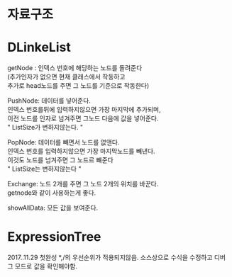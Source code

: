 자료구조
========
# DLinkeList
getNode : 인덱스 번호에 해당하는 노드를 돌려준다\
(추가인자가 없으면 현재 클래스에서 작동하고\
추가로 head노드를 주면 그 노드를 기준으로 작동한다)

PushNode: 데이터를 넣어준다.\
인덱스 번호를뒤에 입력하지않으면 가장 마지막에 추가되며,\
이전 노드를 인자로 넘겨주면 그노드 다음에 값을 넣어준다.\
" ListSize가 변하지않는다. "

PopNode: 데이터를 빼면서 노드를 없앤다.\
인덱스 번호를 입력하지않으면 가장 마지막노드를 빼낸다.\
이것도 노드를 넘겨주면 그 노드르 뺴준다\
" ListSize는 변하지않는다 "

Exchange: 노드 2개를 주면 그 노드 2개의 위치를 바꾼다.\
getnode와 같이 사용하는게 좋다.

showAllData: 모든 값을 보여준다.

# ExpressionTree
2017..11.29 첫완성
*,/의 우선순위가 적용되지않음.
소스상으로 수식을 수정하고 디버그 모드로 값을 확인해야함.

